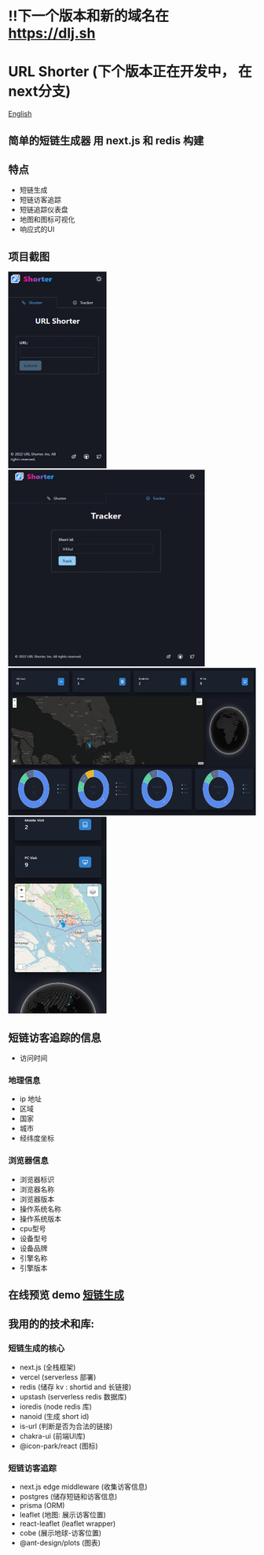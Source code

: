 #  ‼️下一个版本和新的域名在 https://dlj.sh

# URL Shorter (下个版本正在开发中， 在 next分支)

[English](README.md)

## 简单的短链生成器 用 next.js 和 redis 构建

## 特点

- 短链生成
- 短链访客追踪
- 短链追踪仪表盘
- 地图和图标可视化
- 响应式的UI

## 项目截图


<img alt="短链生成-移动设备" src="docs/images/shorter_mobile.png" height="400" width="200">
<img alt="短链访客追踪" src="docs/images/tracker.png" height="400" width="400">
<img alt="短链追踪仪表盘" src="docs/images/track_dashboard_dark_map.png" height="300" width="600">
<img alt="短链追踪仪表盘-移动设备" src="docs/images/track_dashboard_mobile.png" height="400" width="200">

## 短链访客追踪的信息

- 访问时间

### 地理信息

- ip 地址
- 区域
- 国家
- 城市
- 经纬度坐标

### 浏览器信息

- 浏览器标识
- 浏览器名称
- 浏览器版本
- 操作系统名称
- 操作系统版本
- cpu型号
- 设备型号
- 设备品牌
- 引擎名称
- 引擎版本

## 在线预览 demo [短链生成](https://zlz.pw/)

## 我用的的技术和库:

### 短链生成的核心

- next.js (全栈框架)
- vercel (serverless 部署)
- redis (储存 kv : shortid and 长链接)
- upstash (serverless redis 数据库)
- ioredis (node redis 库)
- nanoid (生成 short id)
- is-url (判断是否为合法的链接)
- chakra-ui (前端UI库)
- @icon-park/react (图标)

### 短链访客追踪

- next.js edge middleware (收集访客信息)
- postgres (储存短链和访客信息)
- prisma (ORM)
- leaflet (地图: 展示访客位置)
- react-leaflet (leaflet wrapper)
- cobe (展示地球-访客位置)
- @ant-design/plots (图表)


